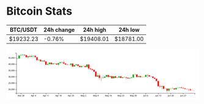 # Bitcoin Stats

BTC/USDT|24h change|24h high|24h low|
|---|---|---|---|
|$19232.23|-0.76%|$19408.01|$18781.00|

<img src="./chart.svg">
